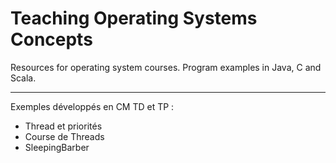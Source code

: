 # Teaching Operating Systems Concepts
Resources for operating system courses. Program examples in Java, C and Scala.

----
Exemples développés en CM TD et TP :
- Thread et priorités
- Course de Threads
- SleepingBarber
